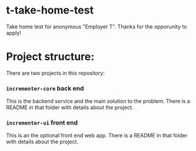# t-take-home-test
Take home test for anonymous "Employer T". Thanks for the opporunity to apply!

# Project structure:
There are two projects in this repository:

### `incrementer-core` back end
This is the backend service and the main solution to the problem. There is a README in that folder with details about the project.

### `incrementer-ui` front end
This is an the optional front end web app. There is a README in that folder with details about the project.

